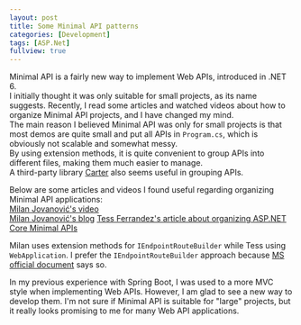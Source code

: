 ```yaml
---
layout: post
title: Some Minimal API patterns
categories: [Development]
tags: [ASP.Net]
fullview: true
---
```


Minimal API is a fairly new way to implement Web APIs, introduced in .NET 6.  
I initially thought it was only suitable for small projects, as its name suggests. Recently, I read some articles and watched videos about how to organize Minimal API projects, and I have changed my mind.  
The main reason I believed Minimal API was only for small projects is that most demos are quite small and put all APIs in `Program.cs`, which is obviously not scalable and somewhat messy.  
By using extension methods, it is quite convenient to group APIs into different files, making them much easier to manage.  
A third-party library [Carter](https://github.com/CarterCommunity/Carter) also seems useful in grouping APIs.  
  
Below are some articles and videos I found useful regarding organizing Minimal API applications:  
[Milan Jovanović's video](https://www.youtube.com/watch?v=GCuVC_qDOV4)  
[Milan Jovanović's blog](https://www.milanjovanovic.tech/blog/how-to-structure-minimal-apis)
[Tess Ferrandez's article about organizing ASP.NET Core Minimal APIs](https://www.tessferrandez.com/blog/2023/10/31/organizing-minimal-apis.html)  

Milan uses extension methods for `IEndpointRouteBuilder` while Tess using `WebApplication`. I prefer the `IEndpointRouteBuilder` approach because [MS official document](https://learn.microsoft.com/en-us/aspnet/core/fundamentals/routing?view=aspnetcore-8.0#compare-terminal-middleware-with-routing) says so.

In my previous experience with Spring Boot, I was used to a more MVC style when implementing Web APIs. However, I am glad to see a new way to develop them. I'm not sure if Minimal API is suitable for "large" projects, but it really looks promising to me for many Web API applications.  
